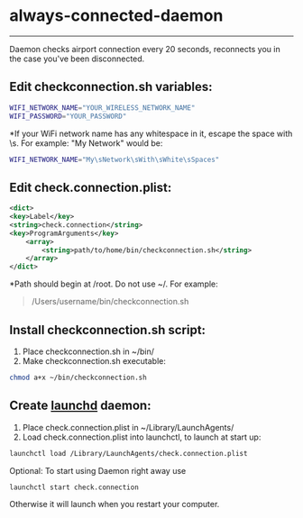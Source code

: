 always-connected-daemon
=======================
---

Daemon checks airport connection every 20 seconds, reconnects you in the case you've been disconnected.

Edit checkconnection.sh variables:
---

```bash
WIFI_NETWORK_NAME="YOUR_WIRELESS_NETWORK_NAME"
WIFI_PASSWORD="YOUR_PASSWORD"
```

*If your WiFi network name has any whitespace in it, escape the space with \s. For example:
"My Network" would be:

```bash
WIFI_NETWORK_NAME="My\sNetwork\sWith\sWhite\sSpaces"
```

Edit check.connection.plist:
---
```xml
<dict>
<key>Label</key>
<string>check.connection</string>
<key>ProgramArguments</key>
    <array>
        <string>path/to/home/bin/checkconnection.sh</string>
    </array>
</dict>
```

*Path should begin at /root. Do not use ~/. For example: 

> /Users/username/bin/checkconnection.sh

Install checkconnection.sh script:
---

1. Place checkconnection.sh in ~/bin/
2. Make checkconnection.sh executable:

```bash
chmod a+x ~/bin/checkconnection.sh
```

Create [launchd][appleDoc] daemon:
---

1. Place check.connection.plist in ~/Library/LaunchAgents/
2. Load check.connection.plist into launchctl, to launch at start up:

```bash
launchctl load /Library/LaunchAgents/check.connection.plist
```

Optional: To start using Daemon right away use 

```bash
launchctl start check.connection
```

Otherwise it will launch when you restart your computer.

[appleDoc]: https://developer.apple.com/library/mac/#documentation/Darwin/Reference/ManPages/man8/launchd.8.html
